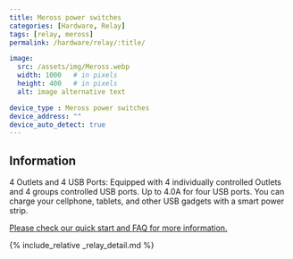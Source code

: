 ```yaml
---
title: Meross power switches
categories: [Hardware, Relay]
tags: [relay, meross]
permalink: /hardware/relay/:title/

image:
  src: /assets/img/Meross.webp
  width: 1000   # in pixels
  height: 400   # in pixels
  alt: image alternative text

device_type : Meross power switches
device_address: ""
device_auto_detect: true
---
```


## Information
4 Outlets and 4 USB Ports: Equipped with 4 individually controlled Outlets and 4 groups controlled USB ports. Up to 4.0A for four USB ports. You can charge your cellphone, tablets, and other USB gadgets with a smart power strip.

[Please check our quick start and FAQ for more information.](https://shop.meross.com/collections/smart-power-strip)

{% include_relative _relay_detail.md %}
